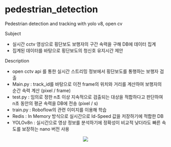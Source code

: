 # pedestrian_detection
Pedestrian detection and tracking with yolo v8, open cv

Subject
- 실시간 cctv 영상으로 횡단보도 보행자의 구간 속력을 구해 DB에 데이터 집계
- 집계된 데이터를 바탕으로 횡단보도의 청신호 유지시간 제안

Description
- open cctv api 를 통한 실시간 스트리밍 정보에서 횡단보도를 통행하는 보행자 검출
- Main.py : track_id를 바탕으로 이전 frame의 위치와 거리를 계산하여 보행자의 순간 속력 계산 (pixel / frame)
- test.py : 임의로 정한 n초 이상 지속적으로 검출되는 대상을 적합하다고 판단하여 n초 동안의 평균 속력을 DB에 전송 (pixel / s)
- train.py : Roboflow의 관련 이미지를 이용해 학습
- Redis : In Memory 방식으로 실시간으로 Id-Speed 값을 저장하기에 적합한 DB
- YOLOv8n : 실시간으로 영상 정보를 분석하기에 정확성이 비교적 낮더라도 빠른 속도를 보장하는 nano 버전 사용

<p align="center">
<img src="https://github.com/hj78080/pedestrian_detection/assets/137899379/976b3aa2-64fe-4b8e-aa13-bcea2e1f90aa">
</p>
